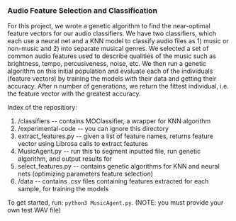 

### Audio Feature Selection and Classification

For this project, we wrote a genetic algorithm to find the near-optimal feature vectors for 
our audio classifiers. We have two classifiers, which each use a neural net and a KNN model 
to classify audio files as 1) music or non-music and 2) into separate musical genres. We selected
a set of common audio features used to describe qualities of the music such as brightness, tempo,
percusiveness, noise, etc. We then run a genetic algorithm on this initial population and evaluate each 
of the individuals (feature vectors) by training the models with their data and getting their accuracy.
After n number of generations, we return the fittest individual, i.e. the feature vector with the greatest
accuracy.

Index of the repositiory:

1. /classifiers -- contains MOClassifier, a wrapper for KNN algorithm
2. /experimental-code -- you can ignore this directory
3. extract_features.py -- given a list of feature names, returns feature vector using Librosa calls to extract features
4. MusicAgent.py -- run this to segment inputted file, run genetic algorithm, and output results for 
5. select_features.py -- contains genetic algorithms for KNN and neural nets (optimizing parameters feature selection)
6. /data -- contains .csv files containing features extracted for each sample, for training the models

To get started, run: `python3 MusicAgent.py`. (NOTE: you must provide your own test WAV file)
